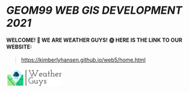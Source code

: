 # ***GEOM99 WEB GIS DEVELOPMENT 2021***

#### WELCOME! :wave: WE ARE WEATHER GUYS! :sun_with_face: HERE IS THE LINK TO OUR WEBSITE:


> <https://kimberlyhansen.github.io/web5/home.html>




![alt text](https://github.com/KimberlyHansen/web5/blob/main/images/weatherguys.png)


